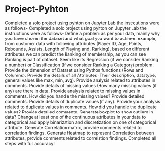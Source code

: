 # Project-Pyhton
Completed a solo project using pyhton on Jupyter Lab
the instrcutions were as follows-
Completed a solo project using pyhton on Jupyter Lab the instructions were as follows- Define a problem as per your data, mainly why you have chosen the dataset and what goal you want to achieve. example, from customer data with following attributes (Player ID, Age, Points, Rebounds, Assists, Length of Playing and, Ranking), based on different attributes we can predict the Ranking of membership, as you can see Ranking is part of dataset. Seem like its Regression (if we consider Ranking a number) or Classification (If we consider Ranking a Category) problem. Provide the dimension of Dataset using Python functions (Rows and Columns). Provide the details of all Attributes (Their description, datatype, general values like max, min, avg). Provide analysis related to attributes in comments. Provide details of missing values (How many missing values (if any) are there in data. Provide analysis related to missing values in comments. How did you handle the missing values? Provide detailed comments. Provide details of duplicate values (if any). Provide your analysis related to duplicate values in comments. How did you handle the duplicate values? Provide detailed comments. Generate boxplot to show outliers in data? Change at least one of the continuous attributes in your data to categorical and apply binarization and discretization on one of categorical attribute. Generate Correlation matrix, provide comments related to correlation findings. Generate Heatmap to represent Correlation between attributes, provide comments related to correlation findings. Completed all steps with full accuracy!
